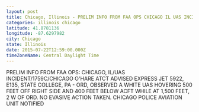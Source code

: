```yaml
---
layout: post
title: Chicago, Illinois - PRELIM INFO FROM FAA OPS CHICAGO IL UAS INCIDENT 1759C CHICAGO O HARE ATCT ADVISED
categories: illinois chicago
latitude: 41.8781136
longitude: -87.6297982
city: Chicago
state: Illinois
date: 2015-07-22T12:59:00.000Z
timeZoneName: Central Daylight Time
---
```


PRELIM INFO FROM FAA OPS: CHICAGO, IL/UAS INCIDENT/1759C/CHICAGO O'HARE ATCT ADVISED EXPRESS JET 5922, E135, STATE COLLEGE, PA - ORD, OBSERVED A WHITE UAS HOVERING 500 FEET OFF RIGHT SIDE AND 400 FEET BELOW ACFT WHILE AT 1,500 FEET, 2 W OF ORD. NO EVASIVE ACTION TAKEN. CHICAGO POLICE AVIATION UNIT NOTIFIED 